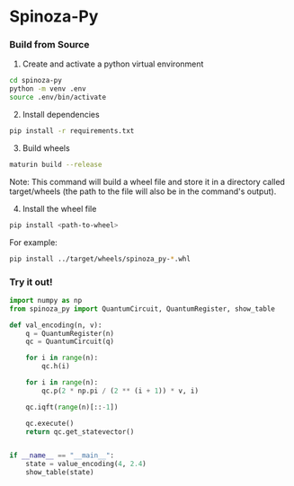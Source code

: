 # Spinoza-Py

### Build from Source

1. Create and activate a python virtual environment
```bash
cd spinoza-py
python -m venv .env
source .env/bin/activate
```

2. Install dependencies
```bash
pip install -r requirements.txt
```

3. Build wheels
```bash
maturin build --release
```
Note: This command will build a wheel file and store it in a directory called
target/wheels (the path to the file will also be in the command's output).

4. Install the wheel file
```bash
pip install <path-to-wheel>
```
For example:
```bash
pip install ../target/wheels/spinoza_py-*.whl
```

### Try it out!

```python
import numpy as np
from spinoza_py import QuantumCircuit, QuantumRegister, show_table

def val_encoding(n, v):
    q = QuantumRegister(n)
    qc = QuantumCircuit(q)

    for i in range(n):
        qc.h(i)

    for i in range(n):
        qc.p(2 * np.pi / (2 ** (i + 1)) * v, i)

    qc.iqft(range(n)[::-1])

    qc.execute()
    return qc.get_statevector()


if __name__ == "__main__":
    state = value_encoding(4, 2.4)
    show_table(state)
```

